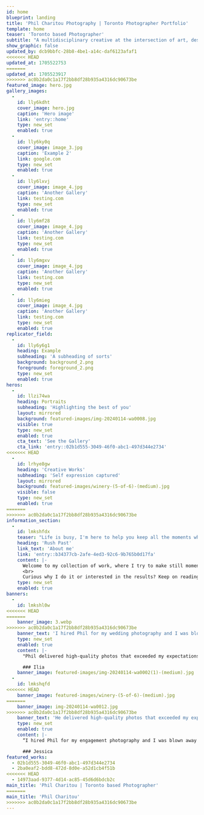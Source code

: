 ```yaml
---
id: home
blueprint: landing
title: 'Phil Charitou Photography | Toronto Photographer Portfolio'
template: home
teaser: 'Toronto based Photographer'
subtitle: "A multidisciplinary creative at the intersection of art, design and technology. I'm on a mission to explore, create meaning and provoke emotions through design and storytelling."
show_graphic: false
updated_by: dcb9bbfc-28b8-4be1-a14c-daf6123afaf1
<<<<<<< HEAD
updated_at: 1705522753
=======
updated_at: 1705523917
>>>>>>> ac0b2da0c1a17f2bb8df28b935a4316dc90673be
featured_image: hero.jpg
gallery_images:
  -
    id: lly6kdht
    cover_image: hero.jpg
    caption: 'Hero image'
    link: 'entry::home'
    type: new_set
    enabled: true
  -
    id: lly6ky0q
    cover_image: image_3.jpg
    caption: 'Example 2'
    link: google.com
    type: new_set
    enabled: true
  -
    id: lly6lxvj
    cover_image: image_4.jpg
    caption: 'Another Gallery'
    link: testing.com
    type: new_set
    enabled: true
  -
    id: lly6mf28
    cover_image: image_4.jpg
    caption: 'Another Gallery'
    link: testing.com
    type: new_set
    enabled: true
  -
    id: lly6mgxv
    cover_image: image_4.jpg
    caption: 'Another Gallery'
    link: testing.com
    type: new_set
    enabled: true
  -
    id: lly6mieg
    cover_image: image_4.jpg
    caption: 'Another Gallery'
    link: testing.com
    type: new_set
    enabled: true
replicator_field:
  -
    id: lly6y6g1
    heading: Example
    subheading: 'A subheading of sorts'
    background: background_2.png
    foreground: foreground_2.png
    type: new_set
    enabled: true
heros:
  -
    id: llzi74wa
    heading: Portraits
    subheading: 'Highlighting the best of you'
    layout: mirrored
    background: featured-images/img-20240114-wa0008.jpg
    visible: true
    type: new_set
    enabled: true
    cta_text: 'See the Gallery'
    cta_link: 'entry::02b1d555-3049-46f0-abc1-497d344e2734'
<<<<<<< HEAD
  -
    id: lrhye8gw
    heading: 'Creative Works'
    subheading: 'Self expression captured'
    layout: mirrored
    background: featured-images/winery-(5-of-6)-(medium).jpg
    visible: false
    type: new_set
    enabled: true
=======
>>>>>>> ac0b2da0c1a17f2bb8df28b935a4316dc90673be
information_section:
  -
    id: lmkshfdx
    teaser: "Life is busy, I'm here to help you keep all the moments which"
    heading: 'Rush Past'
    link_text: 'About me'
    link: 'entry::b34377cb-2afe-4ed3-92c6-9b765b0d17fa'
    content: |-
      Welcome to my collection of work, where I try to make still moments come to life and etch stories in every frame. Through the expression via composition, the beauty of individuals, their willingness to share their life, and the beautiful technology that allows us to capture it all. 
      <br>
      Curious why I do it or interested in the results? Keep on reading.
    type: new_set
    enabled: true
banners:
  -
    id: lmkshl0w
<<<<<<< HEAD
=======
    banner_image: 3.webp
>>>>>>> ac0b2da0c1a17f2bb8df28b935a4316dc90673be
    banner_text: 'I hired Phil for my wedding photography and I was blown away by the results. He captured every moment beautifully and creatively. He was professional, friendly, and easy to work with. I highly recommend him to anyone looking for a talented photographer.'
    type: new_set
    enabled: true
    content: |-
      "Phil delivered high-quality photos that exceeded my expectations. He I won't be surprised next time when I'm blown away..<br><br>

      ### Ilia
    banner_image: featured-images/img-20240114-wa0002(1)-(medium).jpg
  -
    id: lmkshqfd
<<<<<<< HEAD
    banner_image: featured-images/winery-(5-of-6)-(medium).jpg
=======
    banner_image: img-20240114-wa0012.jpg
>>>>>>> ac0b2da0c1a17f2bb8df28b935a4316dc90673be
    banner_text: 'He delivered high-quality photos that exceeded my expectations. He is truly a gem in the photography industry.'
    type: new_set
    enabled: true
    content: |-
      “I hired Phil for my engagement photography and I was blown away by the results. He captured every moment beautifully and creatively. He was professional, friendly, and easy to work with. I highly recommend him to anyone looking for a talented photographer.”<br><br>

      ### Jessica
featured_works:
  - 02b1d555-3049-46f0-abc1-497d344e2734
  - 2ba0eaf2-bdd8-472d-8d0e-a52d1cb4f51b
<<<<<<< HEAD
  - 14973aad-9377-4d14-ac85-45d6d6bdcb2c
main_title: 'Phil Charitou | Toronto based Photographer'
=======
main_title: 'Phil Charitou'
>>>>>>> ac0b2da0c1a17f2bb8df28b935a4316dc90673be
---
```

